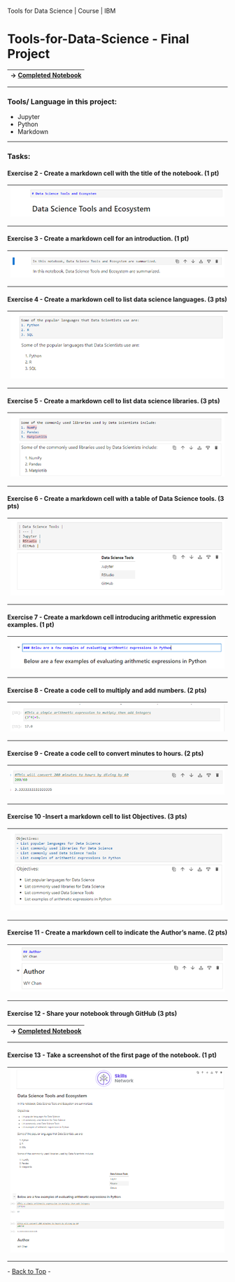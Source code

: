 <span id="top">Tools for Data Science | Course | IBM</span>

# Tools-for-Data-Science - Final Project

| → [Completed Notebook](https://github.com/wy-chan/Tools-for-Data-Science/blob/main/DataScienceEcosystem.ipynb) |
|---|

---

### Tools/ Language in this project: 
- Jupyter
- Python
- Markdown

---

### Tasks: 
#### Exercise 2 - Create a markdown cell with the title of the notebook. (1 pt)
|![title](https://github.com/wy-chan/Tools-for-Data-Science/blob/main/screenshots/2-title.png)|
| --- |

---

#### Exercise 3 - Create a markdown cell for an introduction. (1 pt)
|![intro](https://github.com/wy-chan/Tools-for-Data-Science/blob/main/screenshots/3-intro.png)|
| --- |

---

#### Exercise 4 - Create a markdown cell to list data science languages. (3 pts)
|![ds languages](https://github.com/wy-chan/Tools-for-Data-Science/blob/main/screenshots/4-dslanguages.png)|
| --- |

---

#### Exercise 5 - Create a markdown cell to list data science libraries. (3 pts)
|![ds libraries](https://github.com/wy-chan/Tools-for-Data-Science/blob/main/screenshots/5-dslibraries.png)|
| --- |

---

#### Exercise 6 - Create a markdown cell with a table of Data Science tools. (3 pts)
|![ds tools](https://github.com/wy-chan/Tools-for-Data-Science/blob/main/screenshots/6-dstools.png)|
| --- |

---

#### Exercise 7 - Create a markdown cell introducing arithmetic expression examples. (1 pt)
|![intro arithmetic](https://github.com/wy-chan/Tools-for-Data-Science/blob/main/screenshots/7-introarithmetic.png)|
| --- |

---

#### Exercise 8 - Create a code cell to multiply and add numbers. (2 pts)
|![multiply and add integers](https://github.com/wy-chan/Tools-for-Data-Science/blob/main/screenshots/8-multiplyandaddintegers.png)|
| --- |

---

#### Exercise 9 - Create a code cell to convert minutes to hours. (2 pts)
|![minutes to hours](https://github.com/wy-chan/Tools-for-Data-Science/blob/main/screenshots/9-hourstominutes.png)|
| --- |

---

#### Exercise 10 -Insert a markdown cell to list Objectives. (3 pts)
| ![objectives](https://github.com/wy-chan/Tools-for-Data-Science/blob/main/screenshots/10-objectives.png)|
| --- |

---

#### Exercise 11 - Create a markdown cell to indicate the Author’s name. (2 pts)
|![author details](https://github.com/wy-chan/Tools-for-Data-Science/blob/main/screenshots/11-authordetails.png)
| --- |

---

#### Exercise 12 - Share your notebook through GitHub (3 pts)
| → [Completed Notebook](https://github.com/wy-chan/Tools-for-Data-Science/blob/main/DataScienceEcosystem.ipynb) |
|---|

---

#### Exercise 13 - Take a screenshot of the first page of the notebook. (1 pt)

| ![notebook](https://github.com/wy-chan/Tools-for-Data-Science/blob/main/screenshots/1-notebook.png) |
| --- |

---

<span style="textAlign: center"> - <a href="#top">Back to Top</a> - </span>

